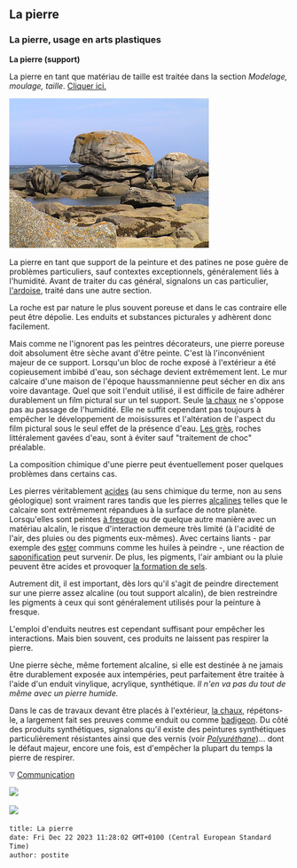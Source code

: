 ## La pierre
### La pierre, usage en arts plastiques
 **La pierre (support)**  

La pierre en tant que matériau de taille est traitée dans la section _Modelage, moulage, taille_. [Cliquer ici.](pierretaille.html)

[![](images/brignoganpaysage.jpg)](quinoussommes.html#alainguillon)

La pierre en tant que support de la peinture et des patines ne pose guère de problèmes particuliers, sauf contextes exceptionnels, généralement liés à l'humidité. Avant de traiter du cas général, signalons un cas particulier, [l'ardoise](ardoise.html), traité dans une autre section.

La roche est par nature le plus souvent poreuse et dans le cas contraire elle peut être dépolie. Les enduits et substances picturales y adhèrent donc facilement.

Mais comme ne l'ignorent pas les peintres décorateurs, une pierre poreuse doit absolument être sèche avant d'être peinte. C'est là l'inconvénient majeur de ce support. Lorsqu'un bloc de roche exposé à l'extérieur a été copieusement imbibé d'eau, son séchage devient extrêmement lent. Le mur calcaire d'une maison de l'époque haussmannienne peut sécher en dix ans voire davantage. Quel que soit l'enduit utilisé, il est difficile de faire adhérer durablement un film pictural sur un tel support. Seule [la chaux](chaux.html) ne s'oppose pas au passage de l'humidité. Elle ne suffit cependant pas toujours à empêcher le développement de moisissures et l'altération de l'aspect du film pictural sous le seul effet de la présence d'eau. [Les grès](gres.html), roches littéralement gavées d'eau, sont à éviter sauf "traitement de choc" préalable.

La composition chimique d'une pierre peut éventuellement poser quelques problèmes dans certains cas.

Les pierres véritablement [acides](acides.html) (au sens chimique du terme, non au sens géologique) sont vraiment rares tandis que les pierres [alcalines](alcali.html) telles que le calcaire sont extrêmement répandues à la surface de notre planète. Lorsqu'elles sont peintes [à fresque](fresque.html) ou de quelque autre manière avec un matériau alcalin, le risque d'interaction demeure très limité (à l'acidité de l'air, des pluies ou des pigments eux-mêmes). Avec certains liants - par exemple des [ester](ester.html) communs comme les huiles à peindre -, une réaction de [saponification](saponification.html) peut survenir. De plus, les pigments, l'air ambiant ou la pluie peuvent être acides et provoquer [la formation de sels](formationdesels.html).

Autrement dit, il est important, dès lors qu'il s'agit de peindre directement sur une pierre assez alcaline (ou tout support alcalin), de bien restreindre les pigments à ceux qui sont généralement utilisés pour la peinture à fresque.

L'emploi d'enduits neutres est cependant suffisant pour empêcher les interactions. Mais bien souvent, ces produits ne laissent pas respirer la pierre.

Une pierre sèche, même fortement alcaline, si elle est destinée à ne jamais être durablement exposée aux intempéries, peut parfaitement être traitée à l'aide d'un enduit vinylique, acrylique, synthétique. _Il n'en va pas du tout de même avec un pierre humide._

Dans le cas de travaux devant être placés à l'extérieur, [la chaux](chaux.html), répétons-le, a largement fait ses preuves comme enduit ou comme [badigeon](badigeon.html). Du côté des produits synthétiques, signalons qu'il existe des peintures synthétiques particulièrement résistantes ainsi que des vernis (voir _[Polyuréthane](polyurethane.html)_)... dont le défaut majeur, encore une fois, est d'empêcher la plupart du temps la pierre de respirer.



![](images/flechebas.gif) [Communication](http://www.artrealite.com/annonceurs.htm) 

[![](https://cbonvin.fr/sites/regie.artrealite.com/visuels/campagne1.png)](index-2.html#20131014)

![](https://cbonvin.fr/sites/regie.artrealite.com/visuels/campagne2.png)
```
title: La pierre
date: Fri Dec 22 2023 11:28:02 GMT+0100 (Central European Standard Time)
author: postite
```
